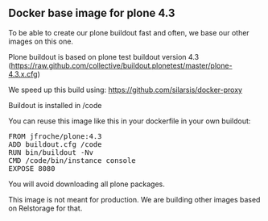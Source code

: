 Docker base image for plone 4.3
-------------------------------

To be able to create our plone buildout fast and often, we base our other images on this one.

Plone buildout is based on plone test buildout version 4.3 (https://raw.github.com/collective/buildout.plonetest/master/plone-4.3.x.cfg)

We speed up this build using: https://github.com/silarsis/docker-proxy

Buildout is installed in /code

You can reuse this image like this in your dockerfile in your own buildout:

<pre>
FROM jfroche/plone:4.3
ADD buildout.cfg /code
RUN bin/buildout -Nv
CMD /code/bin/instance console
EXPOSE 8080
</pre>

You will avoid downloading all plone packages.

This image is not meant for production. We are building other images based on Relstorage for that.
